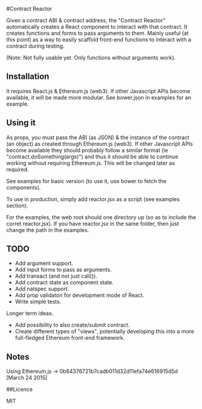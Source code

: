 #Contract Reactor

Given a contract ABI & contract address, the "Contract Reactor" automatically creates a React component to interact with that contract. It creates functions and forms to pass arguments to them. Mainly useful (at this point) as a way to easily scaffold front-end functions to interact with a contract during testing.

(Note: Not fully usable yet. Only functions without arguments work).

## Installation

It requires React.js & Ethereum.js (web3). If other Javascript APIs become available, it will be made more modular. See bower.json in examples for an example.

## Using it

As props, you must pass the ABI (as JSON) & the instance of the contract (an object) as created through Ethereum.js (web3). If other Javascript APIs become available they should probably follow a similar format (ie "contract.doSomething(args)") and thus it should be able to continue working without requiring Ethereum.js. This will be changed later as required. 

See examples for basic version (to use it, use bower to fetch the components).

To use in production, simply add reactor.jsx as a script (see examples section).

For the examples, the web root should one directory up (so as to include the corret reactor.jsx). If you have reactor.jsx in the same folder, then just change the path in the examples.

## TODO

- Add argument support.
- Add input forms to pass as arguments.
- Add transact (and not just call()).
- Add contract state as component state.
- Add natspec support.
- Add prop validaton for development mode of React.
- Write simple tests.

Longer term ideas.
- Add possibility to also create/submit contract.
- Create different types of "views", potentially developing this into a more full-fledged Ethereum front-end framework.

## Notes

Using Ethereum.js -> 0b84376721b7cadb011d32d11efa74e616915d5d [March 24 2015]

##Licence

MIT
